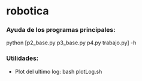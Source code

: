 # robotica

### Ayuda de los programas principales:
python [p2_base.py p3_base.py p4.py trabajo.py] -h

### Utilidades:
- Plot del ultimo log:
    bash plotLog.sh
